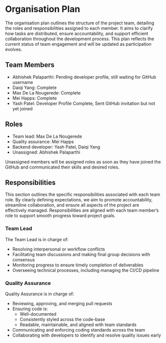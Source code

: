 # Organisation Plan

The organisation plan outlines the structure of the project team, detailing the roles and responsibilities assigned to each member. It aims to clarify how tasks are distributed, ensure accountability, and support efficient collaboration throughout the development process. This plan reflects the current status of team engagement and will be updated as participation evolves.

## Team Members

- Abhishek Palaparthi: Pending developer profile, still waiting for GitHub username
- Daiqi Yang: Complete
- Max De La Nougerede: Complete
- Mei Happs: Complete
- Yash Patel: Developer Profile Complete, Sent GitHub invitation but not yet joined

## Roles

- Team lead: Max De La Nougerede
- Quality assurance: Mei Happs
- Backend developer: Yash Patel, Daiqi Yang
- Unassigned: Abhishek Palaparthi

Unassigned members will be assigned roles as soon as they have joined the GitHub and communicated their skills and desired roles.

## Responsibilities

This section outlines the specific responsibilities associated with each team role. By clearly defining expectations, we aim to promote accountability, streamline collaboration, and ensure all aspects of the project are effectively managed. Responsibilities are aligned with each team member’s role to support smooth progress toward project goals.

### Team Lead

The Team Lead is in charge of:
- Resolving interpersonal or workflow conflicts
- Facilitating team discussions and making final group decisions with consensus
- Monitoring progress to ensure timely completion of deliverables
- Overseeing technical processes, including managing the CI/CD pipeline

### Quality Assurance

Quality Assurance is in charge of:
- Reviewing, approving, and merging pull requests
- Ensuring code is:
  - Well-documented
  - Consistently styled across the code-base
  - Readable, maintainable, and aligned with team standards
- Communicating and enforcing coding standards across the team
- Collaborating with developers to identify and resolve quality issues early
